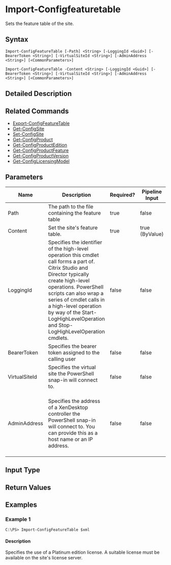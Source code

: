 ﻿
# Import-Configfeaturetable
Sets the feature table of the site.
## Syntax
```
Import-ConfigFeatureTable [-Path] <String> [-LoggingId <Guid>] [-BearerToken <String>] [-VirtualSiteId <String>] [-AdminAddress <String>] [<CommonParameters>]

Import-ConfigFeatureTable -Content <String> [-LoggingId <Guid>] [-BearerToken <String>] [-VirtualSiteId <String>] [-AdminAddress <String>] [<CommonParameters>]
```
## Detailed Description



## Related Commands

* [Export-ConfigFeatureTable](../Export-ConfigFeatureTable/)
* [Get-ConfigSite](../Get-ConfigSite/)
* [Set-ConfigSite](../Set-ConfigSite/)
* [Get-ConfigProduct](../Get-ConfigProduct/)
* [Get-ConfigProductEdition](../Get-ConfigProductEdition/)
* [Get-ConfigProductFeature](../Get-ConfigProductFeature/)
* [Get-ConfigProductVersion](../Get-ConfigProductVersion/)
* [Get-ConfigLicensingModel](../Get-ConfigLicensingModel/)
## Parameters
| Name   | Description | Required? | Pipeline Input | Default Value |
| --- | --- | --- | --- | --- |
| Path | The path to the file containing the feature table | true | false |  |
| Content | Set the site's feature table. | true | true (ByValue) |  |
| LoggingId | Specifies the identifier of the high-level operation this cmdlet call forms a part of. Citrix Studio and Director typically create high-level operations. PowerShell scripts can also wrap a series of cmdlet calls in a high-level operation by way of the Start-LogHighLevelOperation and Stop-LogHighLevelOperation cmdlets. | false | false |  |
| BearerToken | Specifies the bearer token assigned to the calling user | false | false |  |
| VirtualSiteId | Specifies the virtual site the PowerShell snap-in will connect to. | false | false |  |
| AdminAddress | Specifies the address of a XenDesktop controller the PowerShell snap-in will connect to. You can provide this as a host name or an IP address. | false | false | Localhost. Once a value is provided by any cmdlet, this value becomes the default. |

## Input Type

### 

## Return Values

### 

## Examples

### Example 1
```
C:\PS> Import-ConfigFeatureTable $xml
```
#### Description
Specifies the use of a Platinum edition license. A suitable license must be available on the site's license server.
